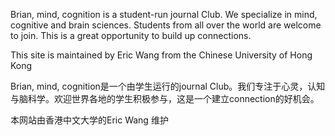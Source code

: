 Brian, mind, cognition is a student-run journal Club. We specialize in mind, cognitive and brain sciences. Students from all over the world are welcome to  join. This is a great opportunity to build up connections.

This site is maintained by Eric Wang from the Chinese University of Hong Kong


Brian, mind, cognition是一个由学生运行的journal Club。我们专注于心灵，认知与脑科学。欢迎世界各地的学生积极参与，这是一个建立connection的好机会。

本网站由香港中文大学的Eric Wang 维护
